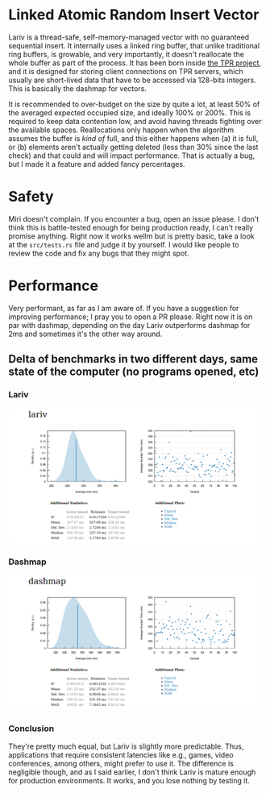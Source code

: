 # Linked Atomic Random Insert Vector

Lariv is a thread-safe, self-memory-managed vector with no guaranteed sequential insert. It internally uses a linked ring buffer, that unlike traditional ring buffers, is growable, and very importantly, it doesn't reallocate the whole buffer as part of the process. It has been born inside [the TPR project](https://github.com/Alonely0/tpr), and it is designed for storing client connections on TPR servers, which usually are short-lived data that have to be accessed via 128-bits integers. This is basically the dashmap for vectors.

It is recommended to over-budget on the size by quite a lot, at least 50% of the averaged expected occupied size, and ideally 100% or 200%. This is required to keep data contention low, and avoid having threads fighting over the available spaces. Reallocations only happen when the algorithm assumes the buffer is *kind of* full, and this either happens when (a) it is full, or (b) elements aren't actually getting deleted (less than 30% since the last check) and that could and will impact performance. That is actually a bug, but I made it a feature and added fancy percentages.


# Safety

Miri doesn't complain. If you encounter a bug, open an issue please. I don't think this is battle-tested enough for being production ready, I can't really promise anything. Right now it works wellm but is pretty basic, take a look at the `src/tests.rs` file and judge it by yourself. I would like people to review the code and fix any bugs that they might spot.


# Performance

Very performant, as far as I am aware of. If you have a suggestion for improving performance; I pray you to open a PR please. Right now it is on par with dashmap, depending on the day Lariv outperforms dashmap for 2ms and sometimes it's the other way around.


## Delta of benchmarks in two different days, same state of the computer (no programs opened, etc)

### Lariv

![Lariv](https://github.com/Alonely0/Lariv/blob/main/.github/lariv_bench_delta.png?raw=true)


### Dashmap

![Lariv](https://github.com/Alonely0/Lariv/blob/main/.github/dashmap_bench_delta.png?raw=true)


### Conclusion

They're pretty much equal, but Lariv is slightly more predictable. Thus, applications that require consistent latencies like e.g., games, video conferences, among others, might prefer to use it. The difference is negligible though, and as I said earlier, I don't think Lariv is mature enough for production environments. It works, and you lose nothing by testing it.
